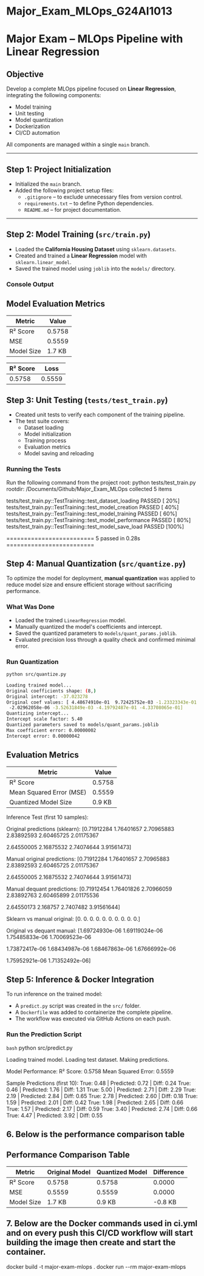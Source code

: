 # Major\_Exam\_MLOps_G24AI1013

# Major Exam – MLOps Pipeline with Linear Regression

## Objective
Develop a complete MLOps pipeline focused on **Linear Regression**, integrating the following components:
- Model training
- Unit testing
- Model quantization
- Dockerization
- CI/CD automation

All components are managed within a single `main` branch.

---

## Step 1: Project Initialization
- Initialized the `main` branch.
- Added the following project setup files:
  - `.gitignore` – to exclude unnecessary files from version control.
  - `requirements.txt` – to define Python dependencies.
  - `README.md` – for project documentation.

---

## Step 2: Model Training (`src/train.py`)
- Loaded the **California Housing Dataset** using `sklearn.datasets`.
- Created and trained a **Linear Regression** model with `sklearn.linear_model`.
- Saved the trained model using `joblib` into the `models/` directory.

### Console Output
## Model Evaluation Metrics

| Metric        | Value     |
|---------------|-----------|
| R² Score      | 0.5758    |
| MSE           | 0.5559    |
| Model Size    | 1.7 KB    |


| R² Score | Loss   |
|----------|--------|
| 0.5758   | 0.5559 |

## Step 3: Unit Testing (`tests/test_train.py`)

- Created unit tests to verify each component of the training pipeline.
- The test suite covers:
  - Dataset loading
  - Model initialization
  - Training process
  - Evaluation metrics
  - Model saving and reloading

### Running the Tests
Run the following command from the project root:
python tests/test_train.py
rootdir: /Documents/Github/Major_Exam_MLOps
collected 5 items

tests/test_train.py::TestTraining::test_dataset_loading PASSED    [ 20%]
tests/test_train.py::TestTraining::test_model_creation PASSED     [ 40%]
tests/test_train.py::TestTraining::test_model_training PASSED     [ 60%]
tests/test_train.py::TestTraining::test_model_performance PASSED  [ 80%]
tests/test_train.py::TestTraining::test_model_save_load PASSED    [100%]


========================= 5 passed in 0.28s =========================

## Step 4: Manual Quantization (`src/quantize.py`)

To optimize the model for deployment, **manual quantization** was applied to reduce model size and ensure efficient storage without sacrificing performance.

### What Was Done
- Loaded the trained `LinearRegression` model.
- Manually quantized the model's coefficients and intercept.
- Saved the quantized parameters to `models/quant_params.joblib`.
- Evaluated precision loss through a quality check and confirmed minimal error.

### Run Quantization
```bash
python src/quantize.py

Loading trained model...
Original coefficients shape: (8,)
Original intercept: -37.023278
Original coef values: [ 4.48674910e-01  9.72425752e-03 -1.23323343e-01  7.83144907e-01
 -2.02962058e-06 -3.52631849e-03 -4.19792487e-01 -4.33708065e-01]
Quantizing intercept...
Intercept scale factor: 5.40
Quantized parameters saved to models/quant_params.joblib
Max coefficient error: 0.00000002
Intercept error: 0.00000042
```

## Evaluation Metrics

| Metric                   | Value        |
|--------------------------|--------------|
| R² Score                 | 0.5758       |
| Mean Squared Error (MSE) | 0.5559       |
| Quantized Model Size     | 0.9 KB       |

Inference Test (first 10 samples):

Original predictions (sklearn): [0.71912284 1.76401657 2.70965883 2.83892593 2.60465725 2.01175367

 2.64550005 2.16875532 2.74074644 3.91561473]

Manual original predictions:    [0.71912284 1.76401657 2.70965883 2.83892593 2.60465725 2.01175367

 2.64550005 2.16875532 2.74074644 3.91561473]

Manual dequant predictions:     [0.71912454 1.76401826 2.70966059 2.83892763 2.60465899 2.01175536

 2.64550173 2.168757   2.7407482  3.91561644]

Sklearn vs manual original:     [0. 0. 0. 0. 0. 0. 0. 0. 0. 0.]

Original vs dequant manual:     [1.69724930e-06 1.69119024e-06 1.75485833e-06 1.70069523e-06

 1.73872417e-06 1.68434987e-06 1.68467863e-06 1.67666992e-06

 1.75952921e-06 1.71352492e-06]




## Step 5: Inference & Docker Integration

To run inference on the trained model:
- A `predict.py` script was created in the `src/` folder.
- A `Dockerfile` was added to containerize the complete pipeline.
- The workflow was executed via GitHub Actions on each push.

### Run the Prediction Script
```bash```
python src/predict.py

Loading trained model.
Loading test dataset.
Making predictions.

Model Performance:
R² Score: 0.5758
Mean Squared Error: 0.5559

Sample Predictions (first 10):
True: 0.48 | Predicted: 0.72 | Diff: 0.24
True: 0.46 | Predicted: 1.76 | Diff: 1.31
True: 5.00 | Predicted: 2.71 | Diff: 2.29
True: 2.19 | Predicted: 2.84 | Diff: 0.65
True: 2.78 | Predicted: 2.60 | Diff: 0.18
True: 1.59 | Predicted: 2.01 | Diff: 0.42
True: 1.98 | Predicted: 2.65 | Diff: 0.66
True: 1.57 | Predicted: 2.17 | Diff: 0.59
True: 3.40 | Predicted: 2.74 | Diff: 0.66
True: 4.47 | Predicted: 3.92 | Diff: 0.55

## 6. Below is the performance comparison table

## Performance Comparison Table

| Metric     | Original Model | Quantized Model | Difference |
| ---------- | -------------- | --------------- | ---------- |
| R² Score   | 0.5758         | 0.5758          | 0.0000     |
| MSE        | 0.5559         | 0.5559          | 0.0000     |
| Model Size | 1.7 KB         | 0.9 KB          | -0.8 KB    |


## 7. Below are the Docker commands used in ci.yml and on every push this CI/CD workflow will start building the image then create and start the container.

docker build -t major-exam-mlops .
docker run --rm major-exam-mlops
